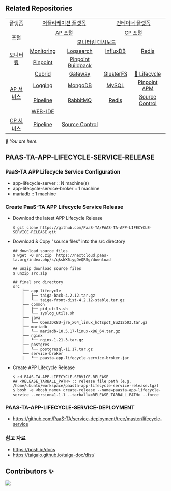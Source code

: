 ## Related Repositories

<table>
  <tr>
    <td colspan=2 align=center>플랫폼</td>
    <td colspan=2 align=center><a href="https://github.com/PaaS-TA/paasta-deployment">어플리케이션 플랫폼</a></td>
    <td colspan=2 align=center><a href="https://github.com/PaaS-TA/paas-ta-container-platform">컨테이너 플랫폼</a></td>
  </tr>
  <tr>
    <td colspan=2 rowspan=2 align=center>포털</td>
    <td colspan=2 align=center><a href="https://github.com/PaaS-TA/portal-deployment">AP 포털</a></td>
    <td colspan=2 align=center><a href="https://github.com/PaaS-TA/container-platform-portal-release">CP 포털</a></td>
  </tr>
  <tr align=center>
    <td colspan=4><a href="https://github.com/PaaS-TA/PaaS-TA-Monitoring">모니터링 대시보드</a></td>
  </tr>
  <tr align=center>
    <td rowspan=2 colspan=2><a href="https://github.com/PaaS-TA/monitoring-deployment">모니터링</a></td>
    <td><a href="https://github.com/PaaS-TA/PaaS-TA-Monitoring-Release">Monitoring</a></td>
    <td><a href="https://github.com/PaaS-TA/paas-ta-monitoring-logsearch-release">Logsearch</a></td>
    <td><a href="https://github.com/PaaS-TA/paas-ta-monitoring-influxdb-release">InfluxDB</a></td>
    <td><a href="https://github.com/PaaS-TA/paas-ta-monitoring-redis-release">Redis</a></td>
  </tr>
  <tr align=center>
    <td><a href="https://github.com/PaaS-TA/PAAS-TA-PINPOINT-MONITORING-RELEASE">Pinpoint</td>
    <td><a href="https://github.com/PaaS-TA/PAAS-TA-PINPOINT-MONITORING-BUILDPACK">Pinpoint Buildpack</td>
    <td></td>
    <td></td>
  </tr>
  </tr>
  <tr align=center>
    <td rowspan=4 colspan=2><a href="https://github.com/PaaS-TA/service-deployment">AP 서비스</a></td>
    <td><a href="https://github.com/PaaS-TA/PAAS-TA-CUBRID-RELEASE">Cubrid</a></td>
    <td><a href="https://github.com/PaaS-TA/PAAS-TA-API-GATEWAY-SERVICE-RELEASE">Gateway</a></td>
    <td><a href="https://github.com/PaaS-TA/PAAS-TA-GLUSTERFS-RELEASE">GlusterFS</a></td>
    <td><a href="https://github.com/PaaS-TA/PAAS-TA-APP-LIFECYCLE-SERVICE-RELEASE">🚩 Lifecycle</a></td>
  </tr>
  <tr align=center>
    <td><a href="https://github.com/PaaS-TA/PAAS-TA-LOGGING-SERVICE-RELEASE">Logging</a></td>
    <td><a href="https://github.com/PaaS-TA/PAAS-TA-MONGODB-SHARD-RELEASE">MongoDB</a></td>
    <td><a href="https://github.com/PaaS-TA/PAAS-TA-MYSQL-RELEASE">MySQL</a></td>
    <td><a href="https://github.com/PaaS-TA/PAAS-TA-PINPOINT-RELEASE">Pinpoint APM</a></td>
  </tr>
  <tr align=center>
    <td><a href="https://github.com/PaaS-TA/PAAS-TA-DELIVERY-PIPELINE-RELEASE">Pipeline</a></td>
    <td align=center><a href="https://github.com/PaaS-TA/rabbitmq-release">RabbitMQ</a></td>
    <td><a href="https://github.com/PaaS-TA/PAAS-TA-ON-DEMAND-REDIS-RELEASE">Redis</a></td>
    <td><a href="https://github.com/PaaS-TA/PAAS-TA-SOURCE-CONTROL-RELEASE">Source Control</a></td>
  </tr>
  <tr align=center>
    <td><a href="https://github.com/PaaS-TA/PAAS-TA-WEB-IDE-RELEASE-NEW">WEB-IDE</a></td>
    <td></td>
    <td></td>
    <td></td>
  </tr>
  <tr align=center>
    <td rowspan=1 colspan=2><a href="https://github.com/PaaS-TA/paas-ta-container-platform-deployment">CP 서비스</a></td>
    <td><a href="https://github.com/PaaS-TA/container-platform-pipeline-release">Pipeline</a></td>
    <td><a href="https://github.com/PaaS-TA/container-platform-source-control-release">Source Control</a></td>
    <td></td>
    <td></td>
  </tr>
</table>
<i>🚩 You are here.</i>



  

  


## PAAS-TA-APP-LIFECYCLE-SERVICE-RELEASE

### PaaS-TA APP Lifecycle Service Configuration
- app-lifecycle-server :: N machine(s)
- app-lifecycle-service-broker :: 1 machine
- mariadb :: 1 machine

### Create PaaS-TA APP Lifecycle Service Release
- Download the latest APP Lifecycle Release
    ```
    $ git clone https://github.com/PaaS-TA/PAAS-TA-APP-LIFECYCLE-SERVICE-RELEASE.git
    ```
- Download & Copy "source files" into the src directory
    ```
    ## download source files
    $ wget -O src.zip  https://nextcloud.paas-ta.org/index.php/s/qksWX6iygDeQRSg/download
    
    ## unzip download source files
    $ unzip src.zip 
    
    ## final src directory
    src  
        ├── app-lifecycle  
        │   ├── taiga-back-4.2.12.tar.gz  
        │   └── taiga-front-dist-4.2.12-stable.tar.gz  
        ├── common  
        │   ├── pid_utils.sh  
        │   └── syslog_utils.sh  
        ├── java  
        │   └── OpenJDK8U-jre_x64_linux_hotspot_8u212b03.tar.gz  
        ├── mariadb  
        │   └── mariadb-10.5.17-linux-x86_64.tar.gz  
        ├── nginx  
        │   └── nginx-1.21.3.tar.gz
        ├── postgres 
        │   └── postgresql-11.17.tar.gz
        └── service-broker  
        │   └── paasta-app-lifecycle-service-broker.jar    
    ```
- Create APP Lifecycle Release
    ```
    $ cd PAAS-TA-APP-LIFECYCLE-SERVICE-RELEASE
    ## <RELEASE_TARBALL_PATH> :: release file path (e.g. /home/ubuntu/workspace/paasta-app-lifecycle-service-release.tgz) 
    $ bosh -e <bosh_name> create-release --name=paasta-app-lifecycle-service --version=1.1.1 --tarball=<RELEASE_TARBALL_PATH> --force
    ```

### PAAS-TA-APP-LIFECYCLE-SERVICE-DEPLOYMENT
- https://github.com/PaaS-TA/service-deployment/tree/master/lifecycle-service

### 참고 자료
- https://bosh.io/docs
- https://taigaio.github.io/taiga-doc/dist/

## Contributors ✨

<a href="https://github.com/PaaS-TA/PAAS-TA-APP-LIFECYCLE-SERVICE-RELEASE/graphs/contributors">
  <img src="https://contrib.rocks/image?repo=PaaS-TA/PAAS-TA-APP-LIFECYCLE-SERVICE-RELEASE" />
</a>
